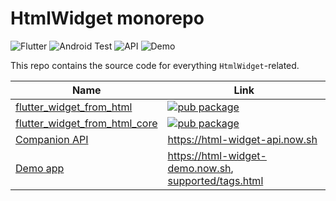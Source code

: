 # HtmlWidget monorepo

![Flutter](https://github.com/daohoangson/flutter_widget_from_html/workflows/Flutter/badge.svg)
![Android Test](https://github.com/daohoangson/flutter_widget_from_html/workflows/Android%20Test/badge.svg)
![API](https://github.com/daohoangson/flutter_widget_from_html/workflows/API/badge.svg)
![Demo](https://github.com/daohoangson/flutter_widget_from_html/workflows/Demo/badge.svg)

This repo contains the source code for everything `HtmlWidget`-related.

| Name | Link |
| ---- | ---- |
| [flutter_widget_from_html](./packages/enhanced/) | [![pub package](https://img.shields.io/pub/v/flutter_widget_from_html.svg)](https://pub.dev/packages/flutter_widget_from_html) |
| [flutter_widget_from_html_core](./packages/core/) | [![pub package](https://img.shields.io/pub/v/flutter_widget_from_html_core.svg)](https://pub.dev/packages/flutter_widget_from_html_core) |
| [Companion API](./api/) | https://html-widget-api.now.sh |
| [Demo app](./demo_app/) | https://html-widget-demo.now.sh, [supported/tags.html](https://html-widget-demo.now.sh/supported/tags.html) |
